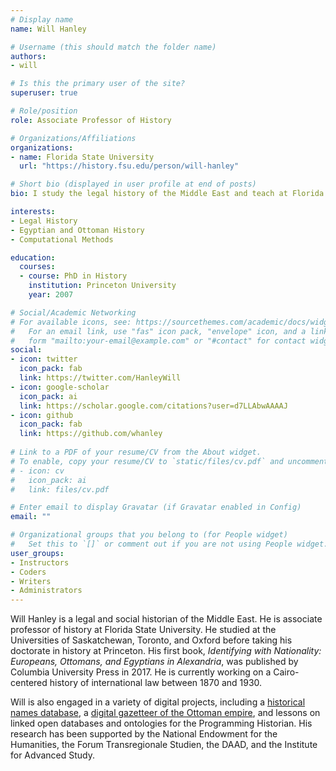 ```yaml
---
# Display name
name: Will Hanley

# Username (this should match the folder name)
authors:
- will

# Is this the primary user of the site?
superuser: true

# Role/position
role: Associate Professor of History

# Organizations/Affiliations
organizations:
- name: Florida State University
  url: "https://history.fsu.edu/person/will-hanley"

# Short bio (displayed in user profile at end of posts)
bio: I study the legal history of the Middle East and teach at Florida State University.

interests:
- Legal History
- Egyptian and Ottoman History
- Computational Methods

education:
  courses:
  - course: PhD in History
    institution: Princeton University
    year: 2007

# Social/Academic Networking
# For available icons, see: https://sourcethemes.com/academic/docs/widgets/#icons
#   For an email link, use "fas" icon pack, "envelope" icon, and a link in the
#   form "mailto:your-email@example.com" or "#contact" for contact widget.
social:
- icon: twitter
  icon_pack: fab
  link: https://twitter.com/HanleyWill
- icon: google-scholar
  icon_pack: ai
  link: https://scholar.google.com/citations?user=d7LLAbwAAAAJ
- icon: github
  icon_pack: fab
  link: https://github.com/whanley
  
# Link to a PDF of your resume/CV from the About widget.
# To enable, copy your resume/CV to `static/files/cv.pdf` and uncomment the lines below.  
# - icon: cv
#   icon_pack: ai
#   link: files/cv.pdf

# Enter email to display Gravatar (if Gravatar enabled in Config)
email: ""

# Organizational groups that you belong to (for People widget)
#   Set this to `[]` or comment out if you are not using People widget.  
user_groups:
- Instructors
- Coders
- Writers
- Administrators
---
```


Will Hanley is a legal and social historian of the Middle East. He is associate professor of history at Florida State University. He studied at the Universities of Saskatchewan, Toronto, and Oxford before taking his doctorate in history at Princeton. His first book, _Identifying with Nationality: Europeans, Ottomans, and Egyptians in Alexandria_, was published by Columbia University Press in 2017. He is currently working on a Cairo-centered history of international law between 1870 and 1930. 

Will is also engaged in a variety of digital projects, including a [historical names database](prosop.org), a [digital gazetteer of the Ottoman empire](ottgaz.org), and lessons on linked open databases and ontologies for the Programming Historian. His research has been supported by the National Endowment for the Humanities, the Forum Transregionale Studien, the DAAD, and the Institute for Advanced Study.
